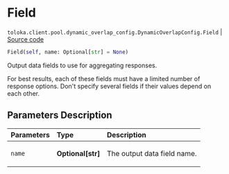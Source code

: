 # Field
`toloka.client.pool.dynamic_overlap_config.DynamicOverlapConfig.Field` | [Source code](https://github.com/Toloka/toloka-kit/blob/v1.0.2/src/client/pool/dynamic_overlap_config.py#L39)

```python
Field(self, name: Optional[str] = None)
```

Output data fields to use for aggregating responses.


For best results, each of these fields must
have a limited number of response options.
Don't specify several fields if their values depend on each other.

## Parameters Description

| Parameters | Type | Description |
| :----------| :----| :-----------|
`name`|**Optional\[str\]**|<p>The output data field name.</p>
